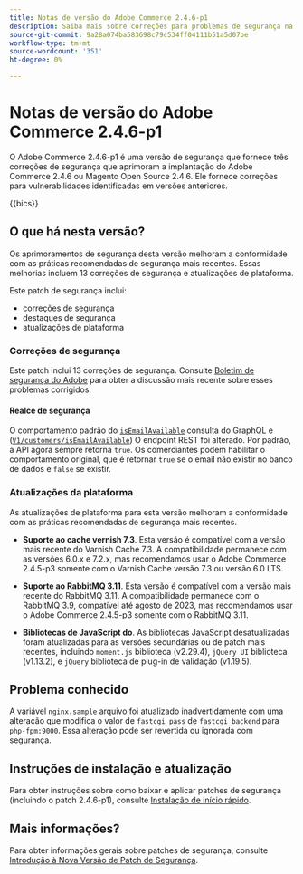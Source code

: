 ```yaml
---
title: Notas de versão do Adobe Commerce 2.4.6-p1
description: Saiba mais sobre correções para problemas de segurança na versão 2.4.6-p1 do Adobe Commerce.
source-git-commit: 9a28a074ba583698c79c534ff04111b51a5d07be
workflow-type: tm+mt
source-wordcount: '351'
ht-degree: 0%

---
```



# Notas de versão do Adobe Commerce 2.4.6-p1

O Adobe Commerce 2.4.6-p1 é uma versão de segurança que fornece três correções de segurança que aprimoram a implantação do Adobe Commerce 2.4.6 ou Magento Open Source 2.4.6. Ele fornece correções para vulnerabilidades identificadas em versões anteriores.

{{bics}}

## O que há nesta versão?

Os aprimoramentos de segurança desta versão melhoram a conformidade com as práticas recomendadas de segurança mais recentes.  Essas melhorias incluem 13 correções de segurança e atualizações de plataforma.

Este patch de segurança inclui:

* correções de segurança
* destaques de segurança
* atualizações de plataforma

### Correções de segurança

Este patch inclui 13 correções de segurança. Consulte [Boletim de segurança do Adobe](https://helpx.adobe.com/security/products/magento/apsb23-35.html) para obter a discussão mais recente sobre esses problemas corrigidos.

#### Realce de segurança

O comportamento padrão do [`isEmailAvailable`](https://developer.adobe.com/commerce/webapi/graphql/schema/customer/queries/is-email-available/) consulta do GraphQL e ([`V1/customers/isEmailAvailable`](https://adobe-commerce.redoc.ly/2.4.6-admin/tag/customersisEmailAvailable/#operation/PostV1CustomersIsEmailAvailable)) O endpoint REST foi alterado. Por padrão, a API agora sempre retorna `true`. Os comerciantes podem habilitar o comportamento original, que é retornar `true` se o email não existir no banco de dados e `false` se existir. <!-- AC-6695 -->

### Atualizações da plataforma

As atualizações de plataforma para esta versão melhoram a conformidade com as práticas recomendadas de segurança mais recentes.

* **Suporte ao cache vernish 7.3**. Esta versão é compatível com a versão mais recente do Varnish Cache 7.3. A compatibilidade permanece com as versões 6.0.x e 7.2.x, mas recomendamos usar o Adobe Commerce 2.4.5-p3 somente com o Varnish Cache versão 7.3 ou versão 6.0 LTS.

* **Suporte ao RabbitMQ 3.11**. Esta versão é compatível com a versão mais recente do RabbitMQ 3.11. A compatibilidade permanece com o RabbitMQ 3.9, compatível até agosto de 2023, mas recomendamos usar o Adobe Commerce 2.4.5-p3 somente com o RabbitMQ 3.11.

* **Bibliotecas de JavaScript do**. As bibliotecas JavaScript desatualizadas foram atualizadas para as versões secundárias ou de patch mais recentes, incluindo `moment.js` biblioteca (v2.29.4), `jQuery UI` biblioteca (v1.13.2), e `jQuery` biblioteca de plug-in de validação (v1.19.5).

## Problema conhecido

A variável `nginx.sample` arquivo foi atualizado inadvertidamente com uma alteração que modifica o valor de `fastcgi_pass` de `fastcgi_backend` para `php-fpm:9000`. Essa alteração pode ser revertida ou ignorada com segurança. <!-- AC-8992 -->

## Instruções de instalação e atualização

Para obter instruções sobre como baixar e aplicar patches de segurança (incluindo o patch 2.4.6-p1), consulte [Instalação de início rápido](../../../installation/composer.md).

## Mais informações?

Para obter informações gerais sobre patches de segurança, consulte [Introdução à Nova Versão de Patch de Segurança](https://community.magento.com/t5/Magento-DevBlog/Introducing-the-New-Security-Patch-Release/ba-p/141287).
